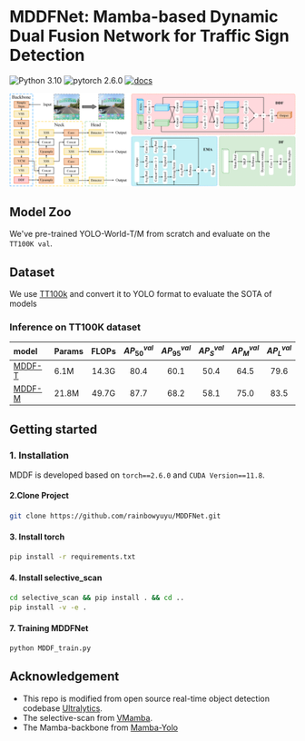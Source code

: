 # MDDFNet: Mamba-based Dynamic Dual Fusion Network for Traffic Sign Detection

![Python 3.10](https://img.shields.io/badge/python-3.10-g) ![pytorch 2.6.0](https://img.shields.io/badge/pytorch-2.3.0-blue.svg) [![docs](https://img.shields.io/badge/language-English-blue)](README.md)


<div align="center">
  <img src="./asserts/network_plus_2.png" width="1200px"/>
</div>

## Model Zoo

We've pre-trained YOLO-World-T/M from scratch and evaluate on the `TT100K val`. 

## Dataset

We use [TT100k](https://cg.cs.tsinghua.edu.cn/traffic-sign/) and convert it to YOLO format to evaluate the SOTA of models

### Inference on TT100K dataset


| model                                                   | Params | FLOPs | ${AP}_{{50}}^{val}$ | ${AP}_{{95}}^{val}$ | ${AP}_{{S}}^{val}$ | ${AP}_{{M}}^{val}$ | ${AP}_{{L}}^{val}$ |
|:--------------------------------------------------------|:-------|:-----:|:-------------------:|:-------------------:|:------------------:|:------------------:|:------------------:|
| [MDDF-T](ultralytics/cfg/models/MDDF/MDDF-T.yaml) | 6.1M   | 14.3G |        80.4         |        60.1         |        50.4        |        64.5        |        79.6        |
| [MDDF-M](ultralytics/cfg/models/MDDF/MDDF-B.yaml) | 21.8M  | 49.7G |        87.7         |        68.2         |        58.1        |        75.0        |        83.5        |





## Getting started

### 1. Installation

MDDF is developed based on `torch==2.6.0`  and `CUDA Version==11.8`. 

#### 2.Clone Project 

```bash
git clone https://github.com/rainbowyuyu/MDDFNet.git
```

#### 3. Install torch

```bash
pip install -r requirements.txt
```

#### 4. Install selective_scan
```bash
cd selective_scan && pip install . && cd ..
pip install -v -e .
```

#### 7. Training MDDFNet
```bash
python MDDF_train.py
```

## Acknowledgement

- This repo is modified from open source real-time object detection codebase [Ultralytics](https://github.com/ultralytics/ultralytics).
- The selective-scan from [VMamba](https://github.com/MzeroMiko/VMamba).
- The Mamba-backbone from [Mamba-Yolo](https://github.com/HZAI-ZJNU/Mamba-YOLO)


[//]: # (```bibtex)

[//]: # (@misc{,)

[//]: # (      title={}, )

[//]: # (      author={},)

[//]: # (      year={2024},)

[//]: # (      eprint={},)

[//]: # (      archivePrefix={arXiv},)

[//]: # (      primaryClass={cs.CV},)

[//]: # (      url={}, )

[//]: # (})

[//]: # (```)
